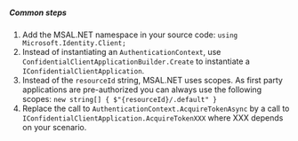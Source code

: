 ##### Common steps

1. Add the MSAL.NET namespace in your source code: `using Microsoft.Identity.Client;`
2. Instead of instantiating an `AuthenticationContext`, use `ConfidentialClientApplicationBuilder.Create` to instantiate a `IConfidentialClientApplication`.
3. Instead of the `resourceId` string, MSAL.NET uses scopes. As first party applications are pre-authorized you can always use the following scopes: `new string[] { $"{resourceId}/.default" }`
4. Replace the call to `AuthenticationContext.AcquireTokenAsync` by a call to `IConfidentialClientApplication.AcquireTokenXXX` where XXX depends on your scenario.
